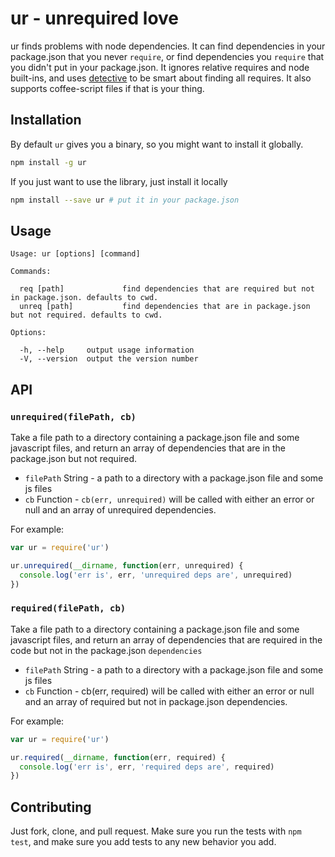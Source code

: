 # ur - unrequired love

ur finds problems with node dependencies. It can find dependencies in your
package.json that you never `require`, or find dependencies you `require`
that you didn't put in your package.json. It ignores relative requires and node
built-ins, and uses [detective](https://github.com/substack/node-detective) to
be smart about finding all requires. It also supports coffee-script files if
that is your thing.

## Installation
By default `ur` gives you a binary, so you might want to install it globally.

```bash
npm install -g ur
```

If you just want to use the library, just install it locally

```bash
npm install --save ur # put it in your package.json
```

## Usage

    Usage: ur [options] [command]

    Commands:

      req [path]             find dependencies that are required but not in package.json. defaults to cwd.
      unreq [path]           find dependencies that are in package.json but not required. defaults to cwd.

    Options:

      -h, --help     output usage information
      -V, --version  output the version number

## API

### `unrequired(filePath, cb)`

Take a file path to a directory containing a package.json file and some
javascript files, and return an array of dependencies that are in the
package.json but not required.

* `filePath` String - a path to a directory with a package.json file and
  some js files
* `cb` Function - `cb(err, unrequired)` will be called with either an error
  or null and an array of unrequired dependencies.

For example:

```JavaScript
var ur = require('ur')

ur.unrequired(__dirname, function(err, unrequired) {
  console.log('err is', err, 'unrequired deps are', unrequired)
})
```

### `required(filePath, cb)`

Take a file path to a directory containing a package.json file and some
javascript files, and return an array of dependencies that are required in
the code but not in the package.json `dependencies`

* `filePath` String - a path to a directory with a package.json file and
  some js files
* `cb` Function - cb(err, required) will be called with either an error
 or null and an array of required but not in package.json dependencies.

For example:

```JavaScript
var ur = require('ur')

ur.required(__dirname, function(err, required) {
  console.log('err is', err, 'required deps are', required)
})
```


## Contributing

Just fork, clone, and pull request. Make sure you run the tests with
`npm test`, and make sure you add tests to any new behavior you add.
